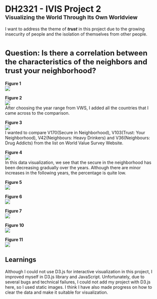 <h1 id="dh2321---ivis-project-2font-size4brvisualizing-the-world-through-its-own-worldviewfont">DH2321 - IVIS Project 2<font size="4"><br>Visualizing the World Through Its Own Worldview</font></h1>
<p>I want to address the theme of <em><strong>trust</strong></em> in this project due to the growing insecurity of people and the isolation of themselves from other people.</p>
<h1 id="font-size5question-is-there-a-correlation-between-the-characteristics-of-the-neighbors-and-trust-your-neighborhoodfont"><font size="5">Question: Is there a correlation between the characteristics of the neighbors and trust your neighborhood?</font></h1>
<p><strong>Figure 1</strong><br>
<img src="https://i.imgur.com/qEMRT6z.png"></p>
<p><strong>Figure 2</strong><br>
<img src="https://i.imgur.com/pYqvry0.png"><br>
After choosing the year range from VWS, I added all the countries that I came across to the comparison.</p>
<p><strong>Figure 3</strong><br>
<img src="https://i.imgur.com/KmkClCf.png"><br>
I wanted to compare V170(Secure in Neighborhood), V103(Trust: Your Neighborhood), V42(Neighbours: Heavy Drinkers) and V36(Neighbours: Drug Addicts) from the list on World Value Survey Website.</p>
<p><strong>Figure 4</strong><br>
<img src="https://i.imgur.com/IQfPGau.png"><br>
In this data visualization, we see that the secure in the neighborhood has been decreasing gradually over the years. Although there are minor increases in the following years, the percentage is quite low.</p>
<p><strong>Figure 5</strong><br>
<img src="https://i.imgur.com/hL5UpJL.png"></p>
<p><strong>Figure 6</strong><br>
<img src="https://i.imgur.com/rvNh8jS.png"></p>
<p><strong>Figure 7</strong><br>
<img src="https://i.imgur.com/phi9mTh.png"></p>
<p><strong>Figure 10</strong><br>
<img src="https://i.imgur.com/VQvOfX3.png"></p>
<p><strong>Figure 11</strong><br>
<img src="https://i.imgur.com/C4UV8dG.png"></p>
<h2 id="learnings">Learnings</h2>
<p>Although I could not use D3.js for interactive visualization in this project, I improved myself in D3.js library and JavaScript. Unfortunately, due to several bugs and technical failures, I could not add my project with D3.js here, so I used static images. I think I have also made progress on how to clear the data and make it suitable for visualization.</p>

